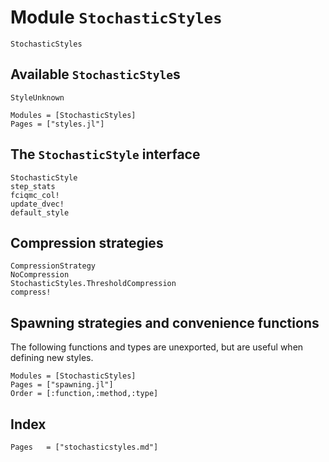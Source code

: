 # Module `StochasticStyles`

```@docs
StochasticStyles
```

## Available `StochasticStyle`s

```@docs
StyleUnknown
```
```@autodocs
Modules = [StochasticStyles]
Pages = ["styles.jl"]
```

## The `StochasticStyle` interface

```@docs
StochasticStyle
step_stats
fciqmc_col!
update_dvec!
default_style
```

## Compression strategies

```@docs
CompressionStrategy
NoCompression
StochasticStyles.ThresholdCompression
compress!
```

## Spawning strategies and convenience functions

The following functions and types are unexported, but are useful when defining new styles.

```@autodocs
Modules = [StochasticStyles]
Pages = ["spawning.jl"]
Order = [:function,:method,:type]
```

## Index
```@index
Pages   = ["stochasticstyles.md"]
```

